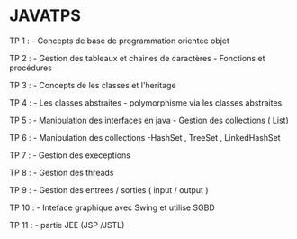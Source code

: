 # JAVATPS

TP 1 : - Concepts de base de programmation orientee objet 

TP 2 : - Gestion des tableaux et chaines de caractères
       - Fonctions et procédures
       
TP 3 : - Concepts de les classes et l'heritage

TP 4 : - Les classes abstraites
       - polymorphisme via les classes abstraites
       
TP 5 : - Manipulation des interfaces en java
       - Gestion des collections ( List)
       
TP 6 : - Manipulation des collections
        -HashSet , TreeSet , LinkedHashSet

TP 7 : - Gestion des execeptions 

TP 8 : - Gestion des threads 

TP 9 : - Gestion des entrees / sorties ( input / output )

TP 10 : - Inteface graphique avec Swing et utilise SGBD

TP 11 : - partie JEE (JSP /JSTL)
